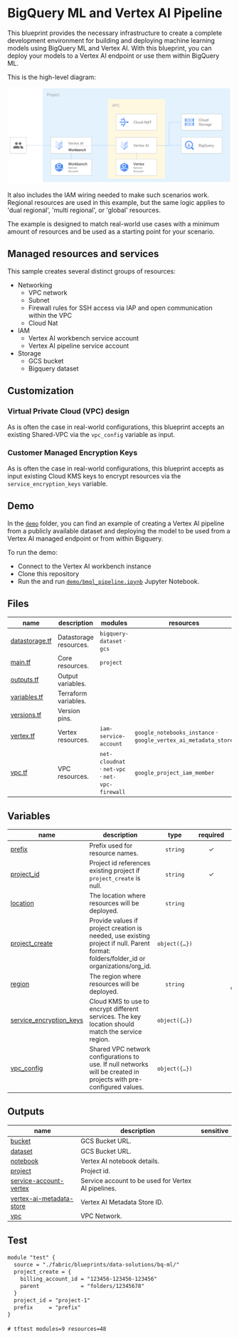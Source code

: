 # BigQuery ML and Vertex AI Pipeline

This blueprint provides the necessary infrastructure to create a complete development environment for building and deploying machine learning models using BigQuery ML and Vertex AI. With this blueprint, you can deploy your models to a Vertex AI endpoint or use them within BigQuery ML.

This is the high-level diagram:

![High-level diagram](diagram.png "High-level diagram")

It also includes the IAM wiring needed to make such scenarios work. Regional resources are used in this example, but the same logic applies to 'dual regional', 'multi regional', or 'global' resources.

The example is designed to match real-world use cases with a minimum amount of resources and be used as a starting point for your scenario.

## Managed resources and services

This sample creates several distinct groups of resources:

- Networking
  - VPC network
  - Subnet
  - Firewall rules for SSH access via IAP and open communication within the VPC
  - Cloud Nat
- IAM
  - Vertex AI workbench service account
  - Vertex AI pipeline service account
- Storage
  - GCS bucket
  - Bigquery dataset

## Customization

### Virtual Private Cloud (VPC) design

As is often the case in real-world configurations, this blueprint accepts an existing Shared-VPC via the `vpc_config` variable as input.

### Customer Managed Encryption Keys

As is often the case in real-world configurations, this blueprint accepts as input existing Cloud KMS keys to encrypt resources via the `service_encryption_keys` variable.

## Demo

In the [`demo`](./demo/) folder, you can find an example of creating a Vertex AI pipeline from a publicly available dataset and deploying the model to be used from a Vertex AI managed endpoint or from within Bigquery.

To run the demo:

- Connect to the Vertex AI workbench instance
- Clone this repository
- Run the and run [`demo/bmql_pipeline.ipynb`](demo/bmql_pipeline.ipynb) Jupyter Notebook.

## Files

| name | description | modules | resources |
|---|---|---|---|
| [datastorage.tf](./datastorage.tf) | Datastorage resources. | <code>bigquery-dataset</code> · <code>gcs</code> |  |
| [main.tf](./main.tf) | Core resources. | <code>project</code> |  |
| [outputs.tf](./outputs.tf) | Output variables. |  |  |
| [variables.tf](./variables.tf) | Terraform variables. |  |  |
| [versions.tf](./versions.tf) | Version pins. |  |  |
| [vertex.tf](./vertex.tf) | Vertex resources. | <code>iam-service-account</code> | <code>google_notebooks_instance</code> · <code>google_vertex_ai_metadata_store</code> |
| [vpc.tf](./vpc.tf) | VPC resources. | <code>net-cloudnat</code> · <code>net-vpc</code> · <code>net-vpc-firewall</code> | <code>google_project_iam_member</code> |

<!-- BEGIN TFDOC -->

## Variables

| name | description | type | required | default |
|---|---|:---:|:---:|:---:|
| [prefix](variables.tf#L23) | Prefix used for resource names. | <code>string</code> | ✓ |  |
| [project_id](variables.tf#L41) | Project id references existing project if `project_create` is null. | <code>string</code> | ✓ |  |
| [location](variables.tf#L17) | The location where resources will be deployed. | <code>string</code> |  | <code>&#34;US&#34;</code> |
| [project_create](variables.tf#L32) | Provide values if project creation is needed, use existing project if null. Parent format:  folders/folder_id or organizations/org_id. | <code title="object&#40;&#123;&#10;  billing_account_id &#61; string&#10;  parent             &#61; string&#10;&#125;&#41;">object&#40;&#123;&#8230;&#125;&#41;</code> |  | <code>null</code> |
| [region](variables.tf#L46) | The region where resources will be deployed. | <code>string</code> |  | <code>&#34;us-central1&#34;</code> |
| [service_encryption_keys](variables.tf#L52) | Cloud KMS to use to encrypt different services. The key location should match the service region. | <code title="object&#40;&#123;&#10;  aiplatform &#61; optional&#40;string, null&#41;&#10;  bq         &#61; optional&#40;string, null&#41;&#10;  compute    &#61; optional&#40;string, null&#41;&#10;  storage    &#61; optional&#40;string, null&#41;&#10;&#125;&#41;">object&#40;&#123;&#8230;&#125;&#41;</code> |  | <code>null</code> |
| [vpc_config](variables.tf#L63) | Shared VPC network configurations to use. If null networks will be created in projects with pre-configured values. | <code title="object&#40;&#123;&#10;  host_project      &#61; string&#10;  network_self_link &#61; string&#10;  subnet_self_link  &#61; string&#10;&#125;&#41;">object&#40;&#123;&#8230;&#125;&#41;</code> |  | <code>null</code> |

## Outputs

| name | description | sensitive |
|---|---|:---:|
| [bucket](outputs.tf#L17) | GCS Bucket URL. |  |
| [dataset](outputs.tf#L22) | GCS Bucket URL. |  |
| [notebook](outputs.tf#L27) | Vertex AI notebook details. |  |
| [project](outputs.tf#L35) | Project id. |  |
| [service-account-vertex](outputs.tf#L40) | Service account to be used for Vertex AI pipelines. |  |
| [vertex-ai-metadata-store](outputs.tf#L45) | Vertex AI Metadata Store ID. |  |
| [vpc](outputs.tf#L50) | VPC Network. |  |

<!-- END TFDOC -->
## Test

```hcl
module "test" {
  source = "./fabric/blueprints/data-solutions/bq-ml/"
  project_create = {
    billing_account_id = "123456-123456-123456"
    parent             = "folders/12345678"
  }
  project_id = "project-1"
  prefix     = "prefix"
}

# tftest modules=9 resources=48
```
